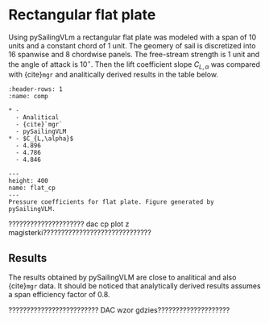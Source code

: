 # Rectangular flat plate
Using pySailingVLm a rectangular flat plate was modeled with a span of 10 units and a constant chord of 1 unit. The geomery of sail is discretized into 16 spanwise and 8 chordwise panels. The free-stream strength is 1 unit and the angle of attack is $10^\circ$. Then the lift coefficient slope  $C_{L,\alpha}$ was compared with {cite}`mgr` and analitically derived results in the table below.


```{list-table} Results from pySailingVLM code of the rectangular flat plate of a slope 
:header-rows: 1
:name: comp

* -
  - Analitical
  - {cite}`mgr`
  - pySailingVLM
* - $C_{L,\alpha}$
  - 4.896
  - 4.786
  - 4.846
```

```{figure} ../../figures/flat_cp.png
---
height: 400
name: flat_cp
---
Pressure coefficients for flat plate. Figure generated by pySailingVLM.
```
????????????????????? dac cp plot z magisterki??????????????????????????????
## Results

The results obtained by pySailingVLM are close to analitical and also {cite}`mgr` data. It should be noticed that analytically derived results assumes a span efficiency factor of 0.8.


????????????????????????? DAC wzor gdzies????????????????????